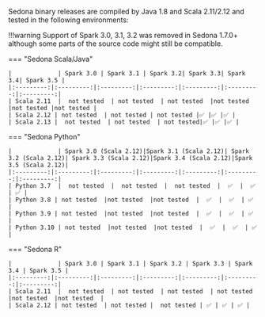 <!--
 Licensed to the Apache Software Foundation (ASF) under one
 or more contributor license agreements.  See the NOTICE file
 distributed with this work for additional information
 regarding copyright ownership.  The ASF licenses this file
 to you under the Apache License, Version 2.0 (the
 "License"); you may not use this file except in compliance
 with the License.  You may obtain a copy of the License at

   http://www.apache.org/licenses/LICENSE-2.0

 Unless required by applicable law or agreed to in writing,
 software distributed under the License is distributed on an
 "AS IS" BASIS, WITHOUT WARRANTIES OR CONDITIONS OF ANY
 KIND, either express or implied.  See the License for the
 specific language governing permissions and limitations
 under the License.
 -->

Sedona binary releases are compiled by Java 1.8 and Scala 2.11/2.12 and tested in the following environments:

!!!warning
Support of Spark 3.0, 3.1, 3.2 was removed in Sedona 1.7.0+ although some parts of the source code might still be compatible.

=== "Sedona Scala/Java"

    |             | Spark 3.0 | Spark 3.1 | Spark 3.2| Spark 3.3| Spark 3.4| Spark 3.5 |
    |:---------:|:---------:|:---------:|:---------:|:---------:|:---------:|:---------:|
    | Scala 2.11  |  not tested  | not tested  | not tested  |not tested  |not tested |not tested |
    | Scala 2.12 | not tested  | not tested | not tested |✅ |✅ |✅ |
    | Scala 2.13 |  not tested  | not tested  | not tested|✅ |✅ |✅ |

=== "Sedona Python"

    |             | Spark 3.0 (Scala 2.12)|Spark 3.1 (Scala 2.12)| Spark 3.2 (Scala 2.12)| Spark 3.3 (Scala 2.12)|Spark 3.4 (Scala 2.12)|Spark 3.5 (Scala 2.12)|
    |:---------:|:---------:|:---------:|:---------:|:---------:|:---------:|:---------:|
    | Python 3.7  |  not tested  |  not tested  |  not tested  |  ✅  |  ✅  | ✅ |
    | Python 3.8 | not tested  |not tested  |not tested  |  ✅  |  ✅  | ✅  |
    | Python 3.9 | not tested  |not tested  |not tested  |  ✅  |  ✅  | ✅  |
    | Python 3.10 | not tested  |not tested  |not tested  |  ✅  |  ✅  | ✅  |

=== "Sedona R"

    |             | Spark 3.0 | Spark 3.1 | Spark 3.2 | Spark 3.3 | Spark 3.4 | Spark 3.5 |
    |:---------:|:---------:|:---------:|:---------:|:---------:|:---------:|:---------:|
    | Scala 2.11  |  not tested  | not tested  | not tested  | not tested  |not tested  |not tested  |
    | Scala 2.12 | not tested  | not tested |  not tested | ✅ | ✅ | ✅ |
